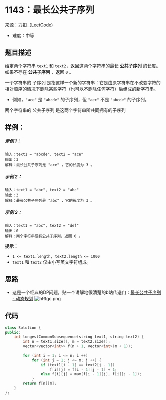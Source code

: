 # 1143：最长公共子序列
来源：[力扣（LeetCode)](https://leetcode.cn/problems/longest-common-subsequence/)

* 难度：中等

## 题目描述
给定两个字符串 `text1` 和 `text2`，返回这两个字符串的最长 **公共子序列** 的长度。如果不存在 **公共子序列** ，返回 `0` 。

一个字符串的 子序列 是指这样一个新的字符串：它是由原字符串在不改变字符的相对顺序的情况下删除某些字符（也可以不删除任何字符）后组成的新字符串。

* 例如，`"ace"` 是 `"abcde"` 的子序列，但 `"aec"` 不是 `"abcde"` 的子序列。
  
两个字符串的 公共子序列 是这两个字符串所共同拥有的子序列


## 样例：
##### 示例 1：
```
输入：text1 = "abcde", text2 = "ace" 
输出：3  
解释：最长公共子序列是 "ace" ，它的长度为 3 。
```
##### 示例 2：
```
输入：text1 = "abc", text2 = "abc"
输出：3
解释：最长公共子序列是 "abc" ，它的长度为 3 。
```
##### 示例 3：
```
输入：text1 = "abc", text2 = "def"
输出：0
解释：两个字符串没有公共子序列，返回 0 。
```

**提示：**
* `1 <= text1.length, text2.length <= 1000`
* `text1` 和 `text2` 仅由小写英文字符组成。

## 思路
* 这是一个经典的DP问题，贴一个讲解地很清楚的b站传送门：[最长公共子序列 - 动态规划](https://www.bilibili.com/video/BV14A411v7mP?spm_id_from=333.337.search-card.all.click)
![hRfgc.png](https://i.imgtg.com/2022/05/24/hRfgc.png)

## 代码
```c++
class Solution {
public:
    int longestCommonSubsequence(string text1, string text2) {
        int n = text1.size(), m = text2.size();
        vector<vector<int>> f(n + 1, vector<int>(m + 1));
        
        for (int i = 1; i <= n; i ++)
            for (int j = 1; j <= m; j ++) {
                if (text1[i - 1] == text2[j - 1])
                    f[i][j] = f[i - 1][j - 1] + 1;
                else f[i][j] = max(f[i - 1][j], f[i][j - 1]);
            }
        return f[n][m];
    }
};
```